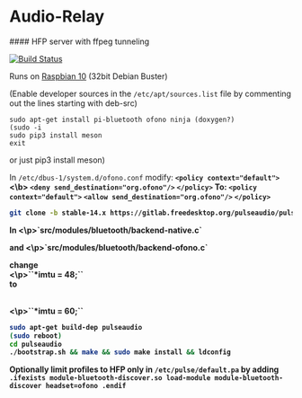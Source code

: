 # Audio-Relay

#### HFP server with ffpeg tunneling

[![Build Status](https://travis-ci.org/joemccann/dillinger.svg?branch=master)](https://github.com/scripting-drafts/Audio-Relay/)

Runs on [Raspbian 10](https://downloads.raspberrypi.org/raspbian/images/raspbian-2020-02-14/2020-02-13-raspbian-buster.zip) (32bit Debian Buster)

(Enable developer sources in the ``/etc/apt/sources.list`` file by commenting out the lines starting with deb-src)

    sudo apt-get install pi-bluetooth ofono ninja (doxygen?)
    (sudo -i
    sudo pip3 install meson
    exit
or just
    pip3 install meson)

In `/etc/dbus-1/system.d/ofono.conf` modify:<b>
    ``<policy context="default">``<\b>
        ``<deny send_destination="org.ofono"/>``
    ``</policy>``
To:
  ``<policy context="default">``
        ``<allow send_destination="org.ofono"/>``
  ``</policy>``
 
```sh
git clone -b stable-14.x https://gitlab.freedesktop.org/pulseaudio/pulseaudio.git
```

<p>In <\p>`src/modules/bluetooth/backend-native.c`<p> and <\p>`src/modules/bluetooth/backend-ofono.c`<p> change <br><\p>``*imtu = 48;`` <br>to <p><br><\p>``*imtu = 60;``

```sh
sudo apt-get build-dep pulseaudio
(sudo reboot)
cd pulseaudio
./bootstrap.sh && make && sudo make install && ldconfig
```

Optionally limit profiles to HFP only in `/etc/pulse/default.pa` by adding
`.ifexists module-bluetooth-discover.so
load-module module-bluetooth-discover headset=ofono
.endif`

